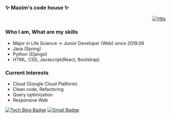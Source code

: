 ### ✨ Maxim's code house ✨

<div align=right>
 
[![Hits](https://hits.seeyoufarm.com/api/count/incr/badge.svg?url=https%3A%2F%2Fgithub.com%2FMaximSungmo)](https://hits.seeyoufarm.com)
 
</div>

### Who I am, What are my skills
- Major in Life Science -> Junior Developer (Web) since 2019.08
- Java (Spring)
- Python (Django)
- HTML, CSS, Javascript(React, Bootstrap)

### Current Interests 
- Cloud (Google Cloud Platform)
- Clean code, Refactoring
- Query optimization 
- Responsive Web


<div align=left>
 
[![Tech Blog Badge](http://img.shields.io/badge/-Tech%20blog-black?style=flat-square&logo=github&link=https://maximsungmo.github.io//)](https://maximsungmo.github.io//)
[![Gmail Badge](https://img.shields.io/badge/Gmail-d14836?style=flat-square&logo=Gmail&logoColor=white&link=mailto:sunrise5318@gmail.com)](mailto:sunrise5318@gmail.com)

</div>
